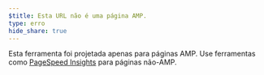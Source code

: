 ```yaml
---
$title: Esta URL não é uma página AMP.
type: erro
hide_share: true
---
```


Esta ferramenta foi projetada apenas para páginas AMP. Use ferramentas como [PageSpeed Insights](https://developers.google.com/speed/pagespeed/insights/?hl=pt_BR) para páginas não-AMP.
